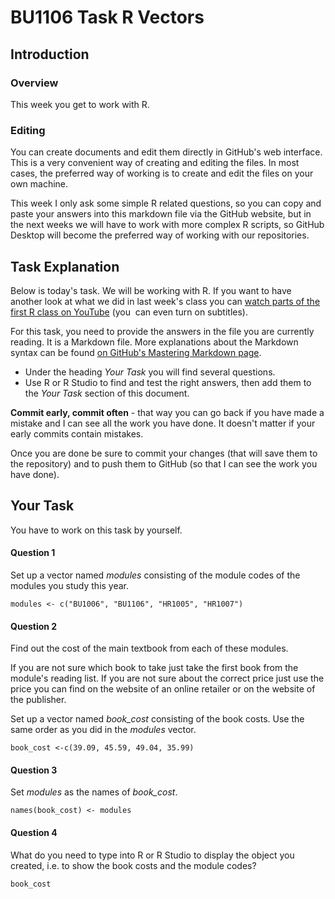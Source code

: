 # BU1106 Task R Vectors

## Introduction

### Overview

This week you get to work with R. 

### Editing

You can create documents and edit them directly in GitHub's web interface. This is a very convenient way of creating and editing the files. 
In most cases, the preferred way of working is to create and edit the files on your own machine. 

This week I only ask some simple R related questions, so you can copy and paste your answers into this markdown file via the GitHub website, but in the next weeks we will have to work with more complex R scripts, so GitHub Desktop will become the preferred way of working with our repositories. 

## Task Explanation

Below is today's task. We will be working with R. 
If you want to have another look at what we did in last week's class you can [watch parts of the first R class on YouTube](https://youtu.be/UoAGqb1J4FQ) (you  can even turn on subtitles).

For this task, you need to provide the answers in the file you are currently reading. It is a Markdown file. More explanations about the Markdown syntax can be found [on GitHub's Mastering Markdown page](https://guides.github.com/features/mastering-markdown/).

* Under the heading _Your Task_ you will find several questions. 
* Use R or R Studio to find and test the right answers, then add them to the _Your Task_ section of this document.

**Commit early, commit often** - that way you can go back if you have made a mistake and I can see all the work you have done. It doesn't matter if your early commits contain mistakes.  

Once you are done be sure to commit your changes (that will save them to the repository) and to push them to GitHub (so that I can see the work you have done).

## Your Task

You have to work on this task by yourself.

#### Question 1

Set up a vector named _modules_ consisting of the module codes of the modules you study this year. 


`modules <- c("BU1006", "BU1106", "HR1005", "HR1007")`

#### Question 2

Find out the cost of the main textbook from each of these modules. 

If you are not sure which book to take just take the first book from the module's reading list. If you are not sure about the correct price just use the price you can find on the website of an online retailer or on the website of the publisher.

Set up a vector named _book_cost_ consisting of the book costs. Use the same order as you did in the _modules_ vector. 

`book_cost <-c(39.09, 45.59, 49.04, 35.99)`

#### Question 3

Set _modules_ as the names of _book_cost_.

`names(book_cost) <- modules`

#### Question 4

What do you need to type into R or R Studio to display the object you created, i.e. to show the book costs and the module codes?

`book_cost`

